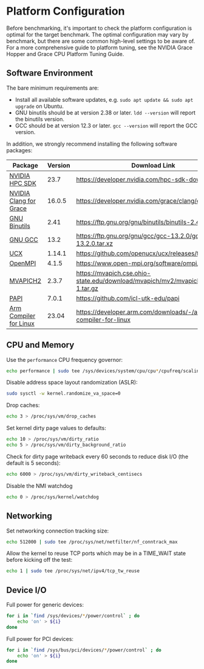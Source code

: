 # Platform Configuration

Before benchmarking, it's important to check the platform configuration is optimal for the target benchmark.
The optimal configuration may vary by benchmark, but there are some common high-level settings to be aware of.
For a more comprehensive guide to platform tuning, see the NVIDIA Grace Hopper and Grace CPU Platform Tuning Guide.

## Software Environment

The bare minimum requirements are:

- Install all available software updates, e.g. `sudo apt update && sudo apt upgrade` on Ubuntu.
- GNU binutils should be at version 2.38 or later. `ldd --version` will report the binutils version.
- GCC should be at version 12.3 or later. `gcc --version` will report the GCC version.
 
In addition, we strongly recommend installing the following software packages:

| Package                                                                                | Version | Download Link                                                                   |
| -------------------------------------------------------------------------------------- | ------- | ------------------------------------------------------------------------------- |
| [NVIDIA HPC SDK](https://developer.nvidia.com/hpc-sdk)                                 | 23.7    | https://developer.nvidia.com/hpc-sdk-downloads                                  |
| [NVIDIA Clang for Grace](https://developer.nvidia.com/grace/clang)                     | 16.0.5  | https://developer.nvidia.com/grace/clang/downloads                              |
| [GNU Binutils](https://ftp.gnu.org/gnu/binutils)                                       | 2.41    | https://ftp.gnu.org/gnu/binutils/binutils-2.41.tar.xz                           |
| [GNU GCC](https://ftp.gnu.org/gnu/gcc)                                                 | 13.2    | https://ftp.gnu.org/gnu/gcc/gcc-13.2.0/gcc-13.2.0.tar.xz                        |
| [UCX](https://openucx.org/)                                                            | 1.14.1  | https://github.com/openucx/ucx/releases/tag/v1.14.1                             |
| [OpenMPI](https://www.open-mpi.org)                                                    | 4.1.5   | https://www.open-mpi.org/software/ompi/v4.1/                                    |
| [MVAPICH2](https://mvapich.cse.ohio-state.edu)                                         | 2.3.7   | https://mvapich.cse.ohio-state.edu/download/mvapich/mv2/mvapich2-2.3.7-1.tar.gz |
| [PAPI](https://icl.utk.edu/papi/)                                                      | 7.0.1   | https://github.com/icl-utk-edu/papi                                             |
| [Arm Compiler for Linux](https://developer.arm.com/downloads/-/arm-compiler-for-linux) | 23.04   | https://developer.arm.com/downloads/-/arm-compiler-for-linux                    |

## CPU and Memory

Use the `performance` CPU frequency governor:

```bash
echo performance | sudo tee /sys/devices/system/cpu/cpu*/cpufreq/scaling_governor
```

Disable address space layout randomization (ASLR):

```bash
sudo sysctl -w kernel.randomize_va_space=0
```

Drop caches:

```bash
echo 3 > /proc/sys/vm/drop_caches
```

Set kernel dirty page values to defaults:

```bash
echo 10 > /proc/sys/vm/dirty_ratio
echo 5 > /proc/sys/vm/dirty_background_ratio
```

Check for dirty page writeback every 60 seconds to reduce disk I/O (the default is 5 seconds):

```bash
echo 6000 > /proc/sys/vm/dirty_writeback_centisecs
```

Disable the NMI watchdog

```bash
echo 0 > /proc/sys/kernel/watchdog
```

## Networking

Set networking connection tracking size:

```bash
echo 512000 | sudo tee /proc/sys/net/netfilter/nf_conntrack_max
```

Allow the kernel to reuse TCP ports which may be in a TIME_WAIT state before kicking off the test:

```bash
echo 1 | sudo tee /proc/sys/net/ipv4/tcp_tw_reuse
```

## Device I/O

Full power for generic devices:

```bash
for i in `find /sys/devices/*/power/control` ; do
    echo 'on' > ${i}
done
```

Full power for PCI devices:

```bash
for i in `find /sys/bus/pci/devices/*/power/control` ; do
    echo 'on' > ${i}
done
```
